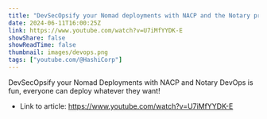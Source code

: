 ```yaml
---
title: "DevSecOpsify your Nomad deployments with NACP and the Notary project"
date: 2024-06-11T16:00:25Z
link: https://www.youtube.com/watch?v=U7iMfYYDK-E
showShare: false
showReadTime: false
thumbnail: images/devops.png
tags: ["youtube.com/@HashiCorp"]
---
```

DevSecOpsify your Nomad Deployments with NACP and Notary DevOps is fun, everyone can deploy whatever they want!

- Link to article: https://www.youtube.com/watch?v=U7iMfYYDK-E
